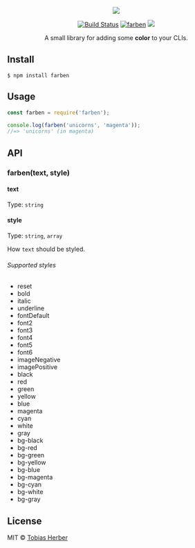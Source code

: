 <p align="center">
  <img src="https://i.imgur.com/qLu5dnN.png" />
</p>

<p align="center">
  <a href="https://travis-ci.org/herber/farben"><img src="https://travis-ci.org/herber/farben.svg?branch=master" alt="Build Status"></a>
  <a href="https://npm.im/farben"><img src="https://img.shields.io/npm/v/farben.svg" alt="farben"></a>
  <a href="https://codecov.io/gh/herber/farben">
    <img src="https://codecov.io/gh/herber/farben/branch/master/graph/badge.svg" />
  </a>
</p>

<p align="center">
  A small library for adding some <b>color</b> to your CLIs.
</p>

## Install

```
$ npm install farben
```

## Usage

```js
const farben = require('farben');

console.log(farben('unicorns', 'magenta'));
//=> 'unicorns' (in magenta)
```

## API

### farben(text, style)

#### text

Type: `string`

#### style

Type: `string`, `array`

How `text` should be styled.

###### Supported styles

* reset
* bold
* italic
* underline
* fontDefault
* font2
* font3
* font4
* font5
* font6
* imageNegative
* imagePositive
* black
* red
* green
* yellow
* blue
* magenta
* cyan
* white
* gray
* bg-black
* bg-red
* bg-green
* bg-yellow
* bg-blue
* bg-magenta
* bg-cyan
* bg-white
* bg-gray

## License

MIT © [Tobias Herber](http://tobihrbr.com)
